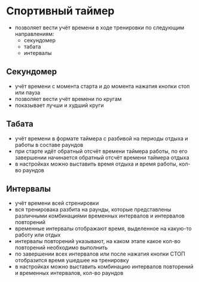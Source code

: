 # Спортивный таймер
- позволяет вести учёт времени в ходе тренировки по следующим направлениям:
	- секундомер
	- табата
	- интервалы

## Секундомер
- учёт времени с момента старта и до момента нажатия кнопки стоп или пауза
- позволяет вести учёт времени по кругам
- показывает лучши и худший круги

## Табата
- учёт времени в формате таймера с разбивой на периоды отдыха и работы в составе раундов
- при старте идёт обратный отсчёт времени таймера работы, по его завершении начинается обратный отсчёт времени таймера отдыха
- в настройках можно выставить время отдыха и время работы, кол-во раундов

## Интервалы
- учёт времени всей стренировки
- вся тренировака разбита на раунды, которые представлены различными комбинациями временных интервалов и интервалов повторений
- временные интервалы отображают время, выделенное на какую-то работу или отдых
- интервалы повторений указывают, на каком этапе какое кол-во повторений необходимо выполнить
- по завершении всех интервалов или после нажатия кнопки СТОП отобразится время ушедшее на тренировку
- в настройках можно выставить комбинацию интервалов повторений и временных интервалов, кол-во раундов